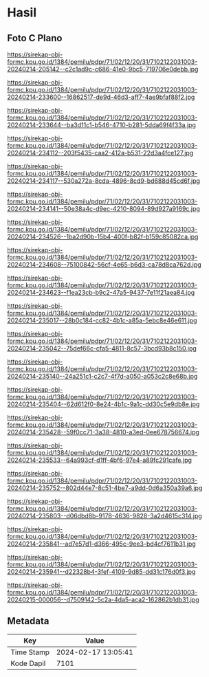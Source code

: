 # Hasil

## Foto C Plano

https://sirekap-obj-formc.kpu.go.id/1384/pemilu/pdpr/71/02/12/20/31/7102122031003-20240214-205142--c2c1ad9c-c686-41e0-9bc5-719706e0debb.jpg

https://sirekap-obj-formc.kpu.go.id/1384/pemilu/pdpr/71/02/12/20/31/7102122031003-20240214-233600--16862517-de9d-46d3-aff7-4ae9bfaf88f2.jpg

https://sirekap-obj-formc.kpu.go.id/1384/pemilu/pdpr/71/02/12/20/31/7102122031003-20240214-233644--ba3d11c1-b546-4710-b281-5dda69f4f33a.jpg

https://sirekap-obj-formc.kpu.go.id/1384/pemilu/pdpr/71/02/12/20/31/7102122031003-20240214-234112--203f5435-caa2-412a-b531-22d3a4fce127.jpg

https://sirekap-obj-formc.kpu.go.id/1384/pemilu/pdpr/71/02/12/20/31/7102122031003-20240214-234117--530a272a-8cda-4896-8cd9-bd688d45cd6f.jpg

https://sirekap-obj-formc.kpu.go.id/1384/pemilu/pdpr/71/02/12/20/31/7102122031003-20240214-234141--50e38a4c-d9ec-4210-8094-89d927a9169c.jpg

https://sirekap-obj-formc.kpu.go.id/1384/pemilu/pdpr/71/02/12/20/31/7102122031003-20240214-234526--1ba2d90b-15b4-400f-b82f-b159c85082ca.jpg

https://sirekap-obj-formc.kpu.go.id/1384/pemilu/pdpr/71/02/12/20/31/7102122031003-20240214-234608--75100842-56cf-4e65-b6d3-ca78d8ca762d.jpg

https://sirekap-obj-formc.kpu.go.id/1384/pemilu/pdpr/71/02/12/20/31/7102122031003-20240214-234623--f1ea23cb-b9c2-47a5-9437-7e11f21aea84.jpg

https://sirekap-obj-formc.kpu.go.id/1384/pemilu/pdpr/71/02/12/20/31/7102122031003-20240214-235017--28b0c184-cc82-4b1c-a85a-5ebc8e46e611.jpg

https://sirekap-obj-formc.kpu.go.id/1384/pemilu/pdpr/71/02/12/20/31/7102122031003-20240214-235042--75def66c-cfa5-4811-8c57-3bcd93b8c150.jpg

https://sirekap-obj-formc.kpu.go.id/1384/pemilu/pdpr/71/02/12/20/31/7102122031003-20240214-235140--24a251c1-c2c7-4f7d-a050-a053c2c8e68b.jpg

https://sirekap-obj-formc.kpu.go.id/1384/pemilu/pdpr/71/02/12/20/31/7102122031003-20240214-235404--62d612f0-8e24-4b1c-9a1c-dd30c5e9db8e.jpg

https://sirekap-obj-formc.kpu.go.id/1384/pemilu/pdpr/71/02/12/20/31/7102122031003-20240214-235428--59f0cc71-3a38-4810-a3ed-0ee678756674.jpg

https://sirekap-obj-formc.kpu.go.id/1384/pemilu/pdpr/71/02/12/20/31/7102122031003-20240214-235533--64a993cf-d1ff-4bf6-97e4-a89fc291cafe.jpg

https://sirekap-obj-formc.kpu.go.id/1384/pemilu/pdpr/71/02/12/20/31/7102122031003-20240214-235752--802d44e7-8c51-4be7-a9dd-0d6a350a39a6.jpg

https://sirekap-obj-formc.kpu.go.id/1384/pemilu/pdpr/71/02/12/20/31/7102122031003-20240214-235803--d06dbd8b-9178-4636-9828-3a2d4615c314.jpg

https://sirekap-obj-formc.kpu.go.id/1384/pemilu/pdpr/71/02/12/20/31/7102122031003-20240214-235841--ad7e57d1-d366-495c-9ee3-bd4cf7611b31.jpg

https://sirekap-obj-formc.kpu.go.id/1384/pemilu/pdpr/71/02/12/20/31/7102122031003-20240214-235941--d22328b4-3fef-4109-9d85-dd31c176d0f3.jpg

https://sirekap-obj-formc.kpu.go.id/1384/pemilu/pdpr/71/02/12/20/31/7102122031003-20240215-000056--d7509142-5c2a-4da5-aca2-162862b1db31.jpg


## Metadata

| Key        | Value               |
| ---------- | ------------------- |
| Time Stamp | 2024-02-17 13:05:41 |
| Kode Dapil | 7101                |



